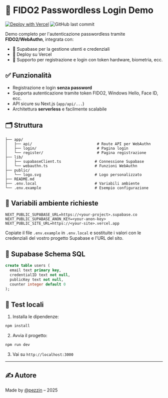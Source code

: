 # 🔐 FIDO2 Passwordless Login Demo

[![Deploy with Vercel](https://vercel.com/button)](https://vercel.com/import/project?template=https://github.com/pezzin/fido2demo)
![GitHub last commit](https://img.shields.io/github/last-commit/pezzin/fido2demo?style=flat-square)

Demo completo per l'autenticazione passwordless tramite **FIDO2/WebAuthn**, integrata con:
- 🧠 Supabase per la gestione utenti e credenziali
- 🚀 Deploy su Vercel
- 🧪 Supporto per registrazione e login con token hardware, biometria, ecc.

## ✅ Funzionalità

- Registrazione e login **senza password**
- Supporta autenticazione tramite token FIDO2, Windows Hello, Face ID, ecc.
- API sicure su Next.js (`app/api/...`)
- Architettura **serverless** e facilmente scalabile

## 🗂️ Struttura

```
├── app/
│   ├── api/                             # Route API per WebAuthn
│   ├── login/                           # Pagina login
│   └── register/                        # Pagina registrazione
├── lib/
│   ├── supabaseClient.ts               # Connessione Supabase
│   └── webauthn.ts                     # Funzioni WebAuthn
├── public/
│   └── logo.svg                        # Logo personalizzato
├── README.md
├── .env.local                          # Variabili ambiente
└── .env.example                        # Esempio configurazione
```

## 🔧 Variabili ambiente richieste

```env
NEXT_PUBLIC_SUPABASE_URL=https://<your-project>.supabase.co
NEXT_PUBLIC_SUPABASE_ANON_KEY=<your-anon-key>
NEXT_PUBLIC_SITE_URL=https://<your-site>.vercel.app
```

Copiate il file `.env.example` in `.env.local` e sostituite i valori con le
credenziali del vostro progetto Supabase e l'URL del sito.

## 🧱 Supabase Schema SQL

```sql
create table users (
  email text primary key,
  credentialID text not null,
  publicKey text not null,
  counter integer default 0
);
```

## 🧪 Test locali

1. Installa le dipendenze:
```bash
npm install
```

2. Avvia il progetto:
```bash
npm run dev
```

3. Vai su `http://localhost:3000`

---

## ✍️ Autore

Made by [@pezzin](https://www.pezzin.com) – 2025
